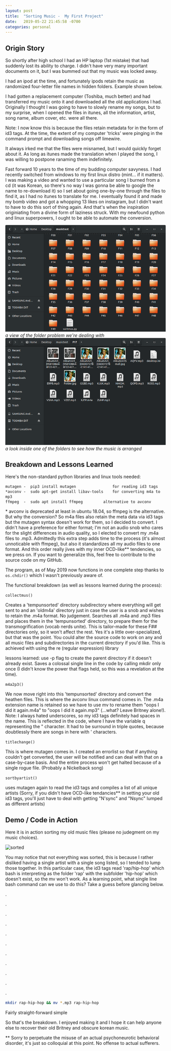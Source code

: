 ```yaml
---
layout: post
title:  "Sorting Music -  My First Project"
date:   2019-05-22 21:45:58 -0700
categories: personal
---
```


## Origin Story
So shortly after high school I had an HP laptop (1st mistake) that had suddenly lost its ability to charge. I didn't have very many important documents on it, but I was bummed out that my music was locked away.

I had an ipod at the time, and fortunately ipods retain the  music as randomized four-letter file names in hidden folders. Example shown below.

I had gotten a replacement computer (Toshiba, much better) and had transferred my music onto it and downloaded all the old applications I had. Originally I thought I was going to have to slowly rename my songs, but to my surprise, when I opened the files in itunes, all the information, artist, song name, album cover, etc. were all there.

Note: I now know this is because the files retain metadata for in the form of id3 tags. At the time, the extent of my computer 'tricks' were pinging in the command prompt and downloading songs off limewire.

It always irked me that the files were misnamed, but I would quickly forget about it. As long as itunes made the translation when I played the song, I was willing to postpone ranaming them indefinitely.

Fast forward 10 years to the time of my budding computer savyness. I had recently switched from windows to my first linux distro (mint... if it matters). I was making a video and wanted to use a particular song I burned from a cd (it was Korean, so there's no way I was gonna be able to google the name to re-download it) so I set about going one-by-one through the files to find it, as I had no itunes to translate for me. I eventually found it and made my bomb video and got a whopping 13 likes on instagram, but I didn't want to have to do this sort of thing again. And that's when the inspiration originiating from a divine form of laziness struck. With my newfound python and linux superpowers, I ought to be able to automate the conversion.

![unsorted fodlers](https://github.com/Tclack88/blog/blob/gh-pages/assets/unsorted_folders.png)
*a view of the folder problem we're dealing with*
![unsorted files](https://github.com/Tclack88/blog/blob/gh-pages/assets/unsorted_files.png)
*a look inside one of the folders to see how the music is arranged*

## Breakdown and Lessons Learned

Here's the non-standard python libraries and linux tools needed:

	mutagen	-  pip3 install mutagen                for reading id3 tags
	*avconv	-  sudo apt-get install libav-tools    for converting m4a to mp3
	ffmpeg  -  sudo apt install ffmpeg 	       alternative to avconv


\* avconv is deprecated at least in ubuntu 18.04, so ffmpeg is the alternative. But why the conversion? So m4a files also retain the meta data via id3 tags but the mutagen syntax doesn't work for them, so I decided to convert. I didn't have a preference for either format; I'm not an audio snob who cares for the slight differences in audio quality, so I elected to convert my .m4a files to .mp3. Admittedly this extra step adds time to the process (it's almost unnoticable with ffmpeg), but also it standardizes all my audio files to one format. And this order really jives with my inner OCD-like\*\* tendencies, so we press on. If you want to generalize this, feel free to contribute to the source code on my GitHub.

The program, as of May 2019 now functions in one complete step thanks to `os.chdir()` which I wasn't previously aware of.



The functional breakdown (as well as lessons learned during the process):

`collectmus()`

Creates a 'tempunsorted' directory subdirectory where everything will get sent to and an 'oldm4a' directory just in case the user is a snob and wishes to retain the .m4a format. No judgement.
Searches all .m4a and .mp3 files and places them in the 'tempunsorted' directory, to prepare them for the transmogrification (vocab nerds unite). This is tailor-made for these F## directories only, so it won't affect the rest. Yes it's a little over-specialized, but that was the point. You could alter the source code to work on any and all music files and subdirectories in the current directory if you'd like. This is achieved with using the re (regular expression) library

lessons learned: use -p flag to create the parent directory if it doesn't already exist. Saves a colossal single line in the code by calling mkdir only once (I didn't know the power that flags held, so this was a revelation at the time).

`m4a2p3()`

We now move right into this 'tempunsorted' directory and convert the heathen files. This is where the avconv linux command comes in. The .m4a extension name is retained so we have to use mv to rename them "oops I did it again.m4a" to "oops I did it again.mp3" (...what? Leave Britney alone!).
Note: I always hated underscores, so my id3 tags definitely had spaces in the name. This is reflected in the code, where I have the variable q representing the " character. It had to be surround in triple quotes, because doubtlessly there are songs in here with ' characters. 

`titlechange()`

This is where mutagen comes in. I created an errorlist so that if anything couldn't get converted, the user will be notified and can deal with that on a case-by-case basis. And the entire process won't get halted because of a single rogue file. (Probably a Nickelback song)

`sortbyartist()`

uses mutagen again to read the id3 tags and compiles a list of all unique artists (Sorry, if you didn't have OCD-like tendancies\*\* in setting your old id3 tags, you'll just have to deal with getting "N'sync" and "Nsync" lumped as different artists)

## Demo / Code in Action

Here it is in action sorting my old music files (please no judegment on my music choices).

![sorted](https://github.com/Tclack88/blog/blob/gh-pages/assets/sorting.gif)

You may notice that not everything was sorted, this is because I rather disliked having a single artist with a single song listed, so I tended to lump those together. In this particular case, the id3 tags read 'rap/hip-hop' which bash is interpreting as the folder 'rap' with the subfolder 'hip-hop' which doesn't exist, so the mv won't work. As a learning point, what single line bash command can we use to do this? Take a guess before glancing below.

.

.

.

.

.

.

.

.

.

.

.

```bash
mkdir rap-hip-hop && mv *.mp3 rap-hip-hop
```
Fairly straight-forward simple

So that's the breakdown. I enjoyed making it and I hope it can help anyone else to recover their old Britney and obscure korean music.


\*\* Sorry to perpetuate the misuse of an actual psychoneurotic behavioral disorder, it's just so colloquial at this point. No offense to actual sufferers.



